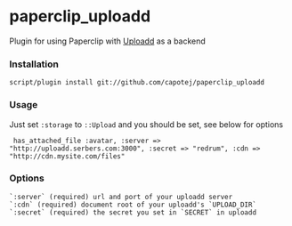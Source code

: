 # paperclip_uploadd

Plugin for using Paperclip with [Uploadd](http://github.com/capotej/paperclip_uploadd) as a backend

### Installation

    script/plugin install git://github.com/capotej/paperclip_uploadd

### Usage
Just set `:storage` to `::Upload` and you should be set, see below for options

     has_attached_file :avatar, :server => "http://uploadd.serbers.com:3000", :secret => "redrum", :cdn => "http://cdn.mysite.com/files"

### Options

    `:server` (required) url and port of your uploadd server
    `:cdn` (required) document root of your uploadd's `UPLOAD_DIR`
    `:secret` (required) the secret you set in `SECRET` in uploadd
